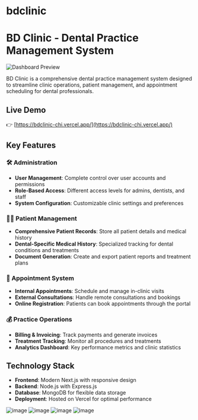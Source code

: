 # bdclinic
# BD Clinic - Dental Practice Management System

![Dashboard Preview](![image](https://github.com/user-attachments/assets/e1459bc3-a569-43ad-ad9c-bce7b560cb23)
)

BD Clinic is a comprehensive dental practice management system designed to streamline clinic operations, patient management, and appointment scheduling for dental professionals.

## Live Demo
👉 [https://bdclinic-chi.vercel.app/](https://bdclinic-chi.vercel.app/)

## Key Features

### 🛠️ Administration
- **User Management**: Complete control over user accounts and permissions
- **Role-Based Access**: Different access levels for admins, dentists, and staff
- **System Configuration**: Customizable clinic settings and preferences

### 👨‍⚕️ Patient Management
- **Comprehensive Patient Records**: Store all patient details and medical history
- **Dental-Specific Medical History**: Specialized tracking for dental conditions and treatments
- **Document Generation**: Create and export patient reports and treatment plans

### 📅 Appointment System
- **Internal Appointments**: Schedule and manage in-clinic visits
- **External Consultations**: Handle remote consultations and bookings
- **Online Registration**: Patients can book appointments through the portal

### 💰 Practice Operations
- **Billing & Invoicing**: Track payments and generate invoices
- **Treatment Tracking**: Monitor all procedures and treatments
- **Analytics Dashboard**: Key performance metrics and clinic statistics

## Technology Stack
- **Frontend**: Modern Next.js with responsive design
- **Backend**: Node.js with Express.js
- **Database**: MongoDB for flexible data storage
- **Deployment**: Hosted on Vercel for optimal performance





![image](https://github.com/user-attachments/assets/3e869b84-bc16-4e82-8326-9ceae046520f)
![image](https://github.com/user-attachments/assets/e8cbd692-92ac-45ec-a915-519b58b99dc4)
![image](https://github.com/user-attachments/assets/fe7903ab-74e6-4693-9602-3f757329aed7)
![image](https://github.com/user-attachments/assets/57a7dc22-21f2-473d-ae9b-ab55f71e9402)


